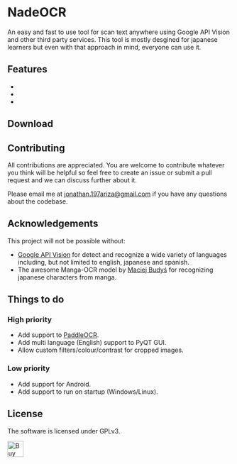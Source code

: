 # NadeOCR
An easy and fast to use tool for scan text anywhere using Google API Vision and other third party services. This tool is mostly desgined for japanese learners but even with that approach in mind, everyone can use it.

## Features
- 
-
-

## Download


## Contributing
All contributions are appreciated. You are welcome to contribute whatever you think will be helpful so feel free to create an issue or submit a pull request and we can discuss further about it.

Please email me at jonathan.197ariza@gmail.com if you have any questions about the codebase.

## Acknowledgements
This project will not be possible without:
- [Google API Vision](https://cloud.google.com/vision) for detect and recognize a wide variety of languages including, but not limited to english, japanese and spanish.
- The awesome Manga-OCR model by [Maciej Budyś](https://github.com/kha-white) for recognizing japanese characters from manga.

## Things to do
### High priority
- Add support to [PaddleOCR]([https://github.com/PaddlePaddle/PaddleOCR).
- Add multi language (English) support to PyQT GUI. 
- Allow custom filters/colour/contrast for cropped images.
### Low priority 
- Add support for Android.
- Add support to run on startup (Windows/Linux).

## License
The software is licensed under GPLv3.

<a href='https://ko-fi.com/P5P3EID5N' target='_blank'><img height='36' style='border:0px;height:36px;' src='https://cdn.ko-fi.com/cdn/kofi3.png?v=3' border='0' alt='Buy Me a Coffee at ko-fi.com' /></a>
